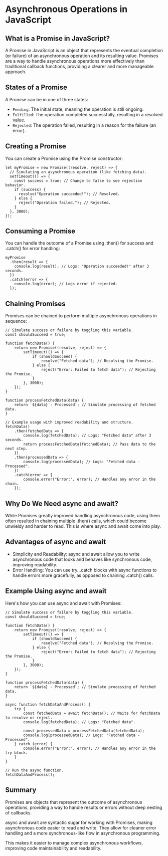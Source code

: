 # Asynchronous Operations in JavaScript

## What is a Promise in JavaScript?
A Promise in JavaScript is an object that represents the eventual completion (or failure) of an asynchronous operation and its resulting value. Promises are a way to handle asynchronous operations more effectively than traditional callback functions, providing a clearer and more manageable approach.

## States of a Promise
A Promise can be in one of three states:
+ `Pending`: The initial state, meaning the operation is still ongoing.
+ `Fulfilled`: The operation completed successfully, resulting in a resolved value.
+ `Rejected`: The operation failed, resulting in a reason for the failure (an error).

## Creating a Promise
You can create a Promise using the Promise constructor:
```
let myPromise = new Promise((resolve, reject) => {
  // Simulating an asynchronous operation (like fetching data).
  setTimeout(() => {
    const success = true; // Change to false to see rejection behavior.
    if (success) {
      resolve("Operation succeeded!"); // Resolved.
    } else {
      reject("Operation failed."); // Rejected.
    }
  }, 3000);
});
```

## Consuming a Promise
You can handle the outcome of a Promise using .then() for success and .catch() for error handling:
```
myPromise
  .then(result => {
    console.log(result); // Logs: "Operation succeeded!" after 3 seconds.
  })
  .catch(error => {
    console.log(error); // Logs error if rejected.
  });
```

## Chaining Promises
Promises can be chained to perform multiple asynchronous operations in sequence:
```
// Simulate success or failure by toggling this variable.
const shouldSucceed = true;

function fetchData() {
    return new Promise((resolve, reject) => {
        setTimeout(() => {
            if (shouldSucceed) {
                resolve("Fetched data"); // Resolving the Promise.
            } else {
                reject("Error: Failed to fetch data"); // Rejecting the Promise.
            }
        }, 3000);
    });
}

function processFetchedData(data) {
    return `${data} - Processed`; // Simulate processing of fetched data.
}

// Example usage with improved readability and structure.
fetchData()
    .then(fetchedData => {
        console.log(fetchedData); // Logs: "Fetched data" after 3 seconds.
        return processFetchedData(fetchedData); // Pass data to the next step.
    })
    .then(processedData => {
        console.log(processedData); // Logs: "Fetched data - Processed".
    })
    .catch(error => {
        console.error("Error:", error); // Handles any error in the chain.
    });
```

## Why Do We Need async and await?
While Promises greatly improved handling asynchronous code, using them often resulted in chaining multiple .then() calls, which could become unwieldy and harder to read. This is where async and await come into play.

## Advantages of async and await
+ Simplicity and Readability: async and await allow you to write asynchronous code that looks and behaves like synchronous code, improving readability.
+ Error Handling: You can use try...catch blocks with async functions to handle errors more gracefully, as opposed to chaining .catch() calls.

## Example Using async and await
Here's how you can use async and await with Promises:
```
// Simulate success or failure by toggling this variable.
const shouldSucceed = true;

function fetchData() {
    return new Promise((resolve, reject) => {
        setTimeout(() => {
            if (shouldSucceed) {
                resolve("Fetched data"); // Resolving the Promise.
            } else {
                reject("Error: Failed to fetch data"); // Rejecting the Promise.
            }
        }, 3000);
    });
}

function processFetchedData(data) {
    return `${data} - Processed`; // Simulate processing of fetched data.
}

async function fetchDataAndProcess() {
    try {
        const fetchedData = await fetchData(); // Waits for fetchData to resolve or reject.
        console.log(fetchedData); // Logs: "Fetched data".

        const processedData = processFetchedData(fetchedData);
        console.log(processedData); // Logs: "Fetched data - Processed".
    } catch (error) {
        console.error("Error:", error); // Handles any error in the try block.
    }
}

// Run the async function.
fetchDataAndProcess();
```

## Summary
Promises are objects that represent the outcome of asynchronous operations, providing a way to handle results or errors without deep nesting of callbacks.

async and await are syntactic sugar for working with Promises, making asynchronous code easier to read and write. They allow for cleaner error handling and a more synchronous-like flow in asynchronous programming.

This makes it easier to manage complex asynchronous workflows, improving code maintainability and readability.

